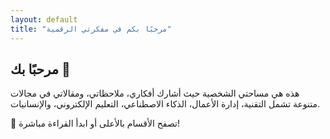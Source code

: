 ```yaml
---
layout: default
title: "مرحبًا بكم في مفكرتي الرقمية"
---
```


<h2>مرحبًا بك 👋</h2>

<p>هذه هي مساحتي الشخصية حيث أشارك أفكاري، ملاحظاتي، ومقالاتي في مجالات متنوعة تشمل التقنية، إدارة الأعمال، الذكاء الاصطناعي، التعليم الإلكتروني، والإنسانيات.</p>

<p>🚀 تصفح الأقسام بالأعلى أو ابدأ القراءة مباشرة!</p>
